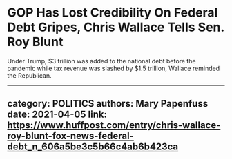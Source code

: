 # GOP Has Lost Credibility On Federal Debt Gripes, Chris Wallace Tells Sen. Roy Blunt

Under Trump, $3 trillion was added to the national debt before the pandemic while tax revenue was slashed by $1.5 trillion, Wallace reminded the Republican.

---
category: POLITICS
authors: Mary Papenfuss
date: 2021-04-05
link: https://www.huffpost.com/entry/chris-wallace-roy-blunt-fox-news-federal-debt_n_606a5be3c5b66c4ab6b423ca
---
